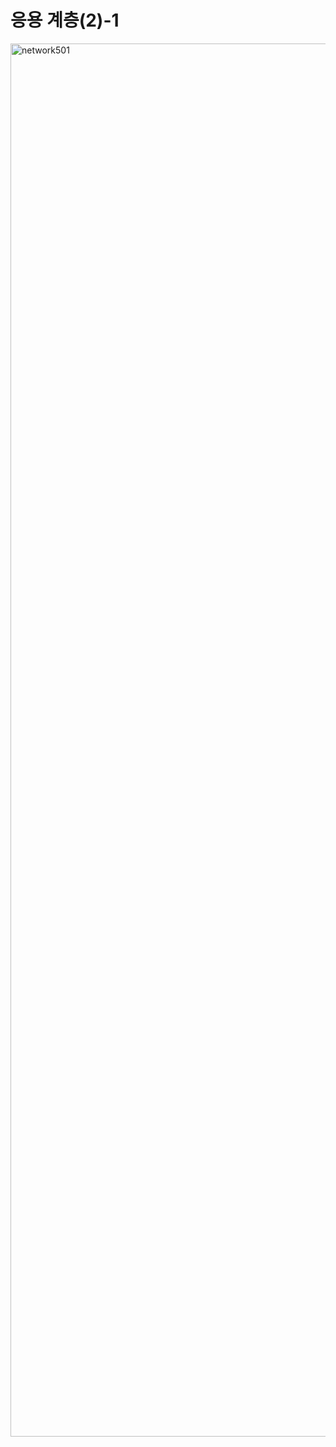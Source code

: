 # 응용 계층(2)-1
<img width="2229" alt="network501" src="https://github.com/EnjoyCSStudy/Network/assets/95271588/53e3c7c0-04f0-47e3-857a-59f984b7031f">

